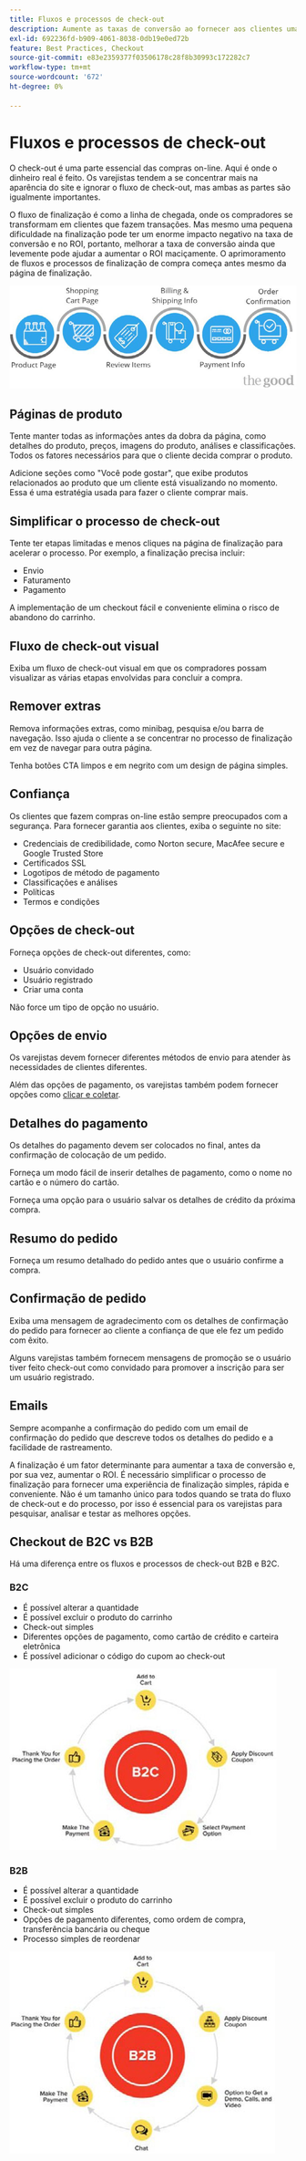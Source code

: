 ```yaml
---
title: Fluxos e processos de check-out
description: Aumente as taxas de conversão ao fornecer aos clientes uma experiência de check-out perfeita.
exl-id: 692236fd-b909-4061-8038-0db19e0ed72b
feature: Best Practices, Checkout
source-git-commit: e83e2359377f03506178c28f8b30993c172282c7
workflow-type: tm+mt
source-wordcount: '672'
ht-degree: 0%

---
```


# Fluxos e processos de check-out

O check-out é uma parte essencial das compras on-line. Aqui é onde o dinheiro real é feito. Os varejistas tendem a se concentrar mais na aparência do site e ignorar o fluxo de check-out, mas ambas as partes são igualmente importantes.

O fluxo de finalização é como a linha de chegada, onde os compradores se transformam em clientes que fazem transações. Mas mesmo uma pequena dificuldade na finalização pode ter um enorme impacto negativo na taxa de conversão e no ROI, portanto, melhorar a taxa de conversão ainda que levemente pode ajudar a aumentar o ROI maciçamente. O aprimoramento de fluxos e processos de finalização de compra começa antes mesmo da página de finalização.

![Fazer check-out do diagrama do fluxo do processo](../../assets/playbooks/checkout-diagram.png)

## Páginas de produto

Tente manter todas as informações antes da dobra da página, como detalhes do produto, preços, imagens do produto, análises e classificações. Todos os fatores necessários para que o cliente decida comprar o produto.

Adicione seções como &quot;Você pode gostar&quot;, que exibe produtos relacionados ao produto que um cliente está visualizando no momento. Essa é uma estratégia usada para fazer o cliente comprar mais.

## Simplificar o processo de check-out

Tente ter etapas limitadas e menos cliques na página de finalização para acelerar o processo. Por exemplo, a finalização precisa incluir:

- Envio
- Faturamento
- Pagamento

A implementação de um checkout fácil e conveniente elimina o risco de abandono do carrinho.

## Fluxo de check-out visual

Exiba um fluxo de check-out visual em que os compradores possam visualizar as várias etapas envolvidas para concluir a compra.

## Remover extras

Remova informações extras, como minibag, pesquisa e/ou barra de navegação. Isso ajuda o cliente a se concentrar no processo de finalização em vez de navegar para outra página.

Tenha botões CTA limpos e em negrito com um design de página simples.

## Confiança

Os clientes que fazem compras on-line estão sempre preocupados com a segurança. Para fornecer garantia aos clientes, exiba o seguinte no site:

- Credenciais de credibilidade, como Norton secure, MacAfee secure e Google Trusted Store
- Certificados SSL
- Logotipos de método de pagamento
- Classificações e análises
- Políticas
- Termos e condições

## Opções de check-out

Forneça opções de check-out diferentes, como:

- Usuário convidado
- Usuário registrado
- Criar uma conta

Não force um tipo de opção no usuário.

## Opções de envio

Os varejistas devem fornecer diferentes métodos de envio para atender às necessidades de clientes diferentes.

Além das opções de pagamento, os varejistas também podem fornecer opções como [clicar e coletar](click-collect.md).

## Detalhes do pagamento

Os detalhes do pagamento devem ser colocados no final, antes da confirmação de colocação de um pedido.

Forneça um modo fácil de inserir detalhes de pagamento, como o nome no cartão e o número do cartão.

Forneça uma opção para o usuário salvar os detalhes de crédito da próxima compra.

## Resumo do pedido

Forneça um resumo detalhado do pedido antes que o usuário confirme a compra.

## Confirmação de pedido

Exiba uma mensagem de agradecimento com os detalhes de confirmação do pedido para fornecer ao cliente a confiança de que ele fez um pedido com êxito.

Alguns varejistas também fornecem mensagens de promoção se o usuário tiver feito check-out como convidado para promover a inscrição para ser um usuário registrado.

## Emails

Sempre acompanhe a confirmação do pedido com um email de confirmação do pedido que descreve todos os detalhes do pedido e a facilidade de rastreamento.

A finalização é um fator determinante para aumentar a taxa de conversão e, por sua vez, aumentar o ROI. É necessário simplificar o processo de finalização para fornecer uma experiência de finalização simples, rápida e conveniente. Não é um tamanho único para todos quando se trata do fluxo de check-out e do processo, por isso é essencial para os varejistas para pesquisar, analisar e testar as melhores opções.

## Checkout de B2C vs B2B

Há uma diferença entre os fluxos e processos de check-out B2B e B2C.

### B2C

- É possível alterar a quantidade
- É possível excluir o produto do carrinho
- Check-out simples
- Diferentes opções de pagamento, como cartão de crédito e carteira eletrônica
- É possível adicionar o código do cupom ao check-out

![Diagrama de check-out B2C](../../assets/playbooks/checkout-b2c.png)

### B2B

- É possível alterar a quantidade
- É possível excluir o produto do carrinho
- Check-out simples
- Opções de pagamento diferentes, como ordem de compra, transferência bancária ou cheque
- Processo simples de reordenar

![Diagrama de check-out B2B](../../assets/playbooks/checkout-b2b.png)
